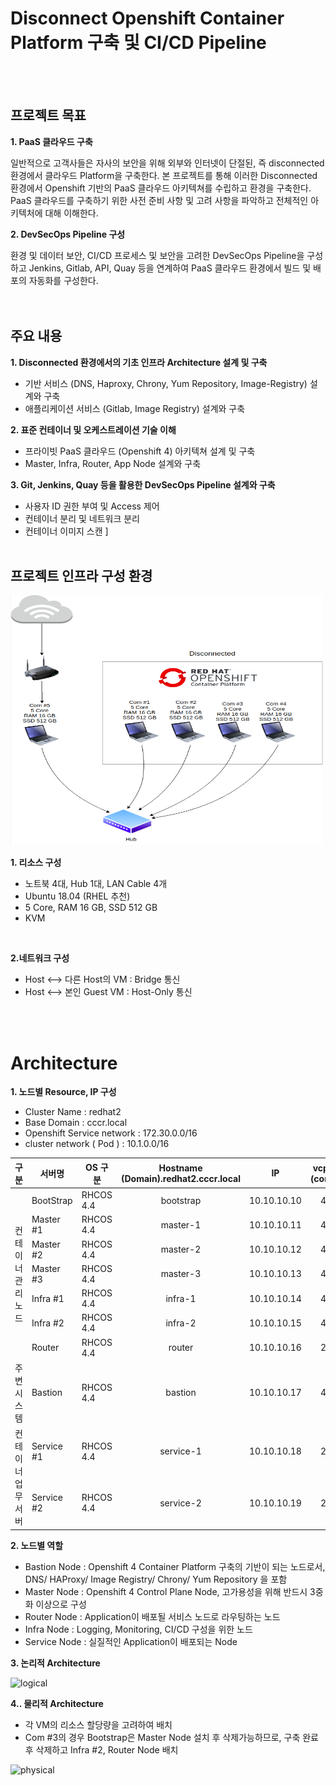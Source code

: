 # Disconnect Openshift Container Platform 구축 및 CI/CD Pipeline
<br></br>
## 프로젝트 목표

**1. PaaS 클라우드 구축**

일반적으로 고객사들은 자사의 보안을 위해 외부와 인터넷이 단절된, 즉 disconnected 환경에서 클라우드 Platform을 구축한다. 본 프로젝트를 통해 이러한
 Disconnected 환경에서 Openshift 기반의 PaaS 클라우드 아키텍쳐를 수립하고 환경을 구축한다. PaaS 클라우드를 구축하기 위한 사전 준비 사항 및 고려 사항을 파악하고 전체적인 아키텍처에 대해 이해한다. 

**2. DevSecOps Pipeline 구성**

환경 및 데이터 보안, CI/CD 프로세스 및 보안을 고려한 DevSecOps Pipeline을 구성하고 Jenkins, Gitlab, API, Quay 등을 연계하여 PaaS 클라우드 환경에서 빌드 및 배포의 자동화를 구성한다.  
<br></br>

## 주요 내용

**1. Disconnected 환경에서의 기초 인프라 Architecture 설계 및 구축**
- 기반 서비스 (DNS, Haproxy, Chrony, Yum Repository, Image-Registry) 설계와 구축
- 애플리케이션 서비스 (Gitlab, Image Registry) 설계와 구축

**2. 표준 컨테이너 및 오케스트레이션 기술 이해**
- 프라이빗 PaaS 클라우드 (Openshift 4) 아키텍쳐 설계 및 구축
- Master, Infra, Router, App Node 설계와 구축

**3. Git, Jenkins, Quay 등을 활용한 DevSecOps Pipeline 설계와 구축**
- 사용자 ID 권한 부여 및 Access 제어
- 컨테이너 분리 및 네트워크 분리
- 컨테이너 이미지 스캔
]
<br></br>
## 프로젝트 인프라 구성 환경

<img src="/image/ProjectEnvironment.png" width="500" height="400">

**1. 리소스 구성**
- 노트북 4대, Hub 1대,  LAN Cable 4개
- Ubuntu 18.04 (RHEL 추천)
- 5 Core, RAM 16 GB, SSD 512 GB
- KVM 
<br>

**2.네트워크 구성**
- Host <—> 다른 Host의 VM : Bridge 통신
- Host <—> 본인 Guest VM  : Host-Only 통신

<br></br>
# Architecture

**1. 노드별 Resource, IP 구성**

- Cluster Name : redhat2
- Base Domain : cccr.local
- Openshift Service network : 172.30.0.0/16
- cluster network ( Pod ) : 10.1.0.0/16


<table>
<thead>
    <tr>
        <th>구분</th>
        <th>서버명</th>
        <th> OS 구분 </th>
        <th>Hostname<br>(Domain).redhat2.cccr.local</th>
        <th>IP</th>
        <th>vcpu<br>(core)</th>
        <th>Memory<br>(GB)</th>
        <th>OS</th>
        <th>contaimer<br>Runtime</th>
    </tr>
</thead>
<tbody>
    <tr>
        <td rowspan=7>컨테이너<br>관리노드</td>
        <td>BootStrap</td>
        <td>RHCOS 4.4</td>
        <td align="center">bootstrap</td>
        <td>10.10.10.10</td>
        <td align="center">4</td>
        <td align="center">16</td>
        <td align="center">120</td>
        <td align="center">100</td>
    </tr>
    <tr>
        <td>Master #1</td>
        <td>RHCOS 4.4</td>
        <td align="center">master-1</td>
        <td>10.10.10.11</td>
        <td align="center">4</td>
        <td align="center">8</td>
        <td align="center">100</td>
        <td align="center">100</td>
    </tr>
    <tr>
        <td>Master #2</td>
        <td>RHCOS 4.4</td>
        <td align="center">master-2</td>
        <td>10.10.10.12</td>
        <td align="center">4</td>
        <td align="center">8</td>
        <td align="center">100</td>
        <td align="center">100</td>
    </tr>
    <tr>
        <td>Master #3</td>
        <td>RHCOS 4.4</td>
        <td align="center">master-3</td>
        <td>10.10.10.13</td>
        <td align="center">4</td>
        <td align="center">8</td>
        <td align="center">100</td>
        <td align="center">100</td>
    </tr>
    <tr>
        <td>Infra #1 </td>
        <td>RHCOS 4.4</td>
        <td align="center">infra-1</td>
        <td>10.10.10.14</td>
        <td align="center">4</td>
        <td align="center">8</td>
        <td>100</td>
        <td>100</td>
    </tr>
    <tr>
        <td>Infra #2</td>
        <td>RHCOS 4.4</td>
        <td align="center">infra-2</td>
        <td>10.10.10.15</td>
        <td align="center">4</td>
        <td align="center">8</td>
        <td align="center">100</td>
        <td align="center">100</td>
    </tr>
    <tr>
        <td>Router</td>
        <td>RHCOS 4.4</td>
        <td align="center">router</td>
        <td>10.10.10.16</td>
        <td align="center">2</td>
        <td align="center">3</td>
        <td align="center">100</td>
        <td align="center">100</td>
    </tr>
    <tr>
        <td>주변시스템</td>
        <td>Bastion</td>
        <td>RHCOS 4.4</td>
        <td align="center">bastion</td>
        <td>10.10.10.17</td>
        <td align="center">4</td>
        <td align="center">8</td>
        <td align="center">100</td>
        <td align="center">100</td>
    </tr>
    <tr>
        <td rowspan=2>컨테이너 <br> 업무서버 </td>
        <td>Service #1</td>
        <td>RHCOS 4.4</td>
        <td align="center">service-1</td>
        <td>10.10.10.18</td>
        <td align="center">2</td>
        <td align="center">4</td>
        <td align="center">100</td>
        <td align="center">100</td>
    </tr>
    <tr>
        <td>Service #2</td>
        <td>RHCOS 4.4</td>
        <td align="center">service-2</td>
        <td>10.10.10.19</td>
        <td align="center">2</td>
        <td align="center">4</td>
        <td align="center">100</td>
        <td align="center">100</td>
    </tr>

</tbody>
</table>

**2. 노드별 역할**

- Bastion Node : Openshift 4 Container Platform 구축의 기반이 되는 노드로서, DNS/ HAProxy/ Image Registry/ Chrony/ Yum Repository 을 포함
- Master Node : Openshift 4 Control Plane Node, 고가용성을 위해 반드시 3중화 이상으로 구성 
- Router Node : Application이 배포될 서비스 노드로 라우팅하는 노드
- Infra Node : Logging, Monitoring, CI/CD 구성을 위한 노드
- Service Node : 실질적인 Application이 배포되는 Node

**3. 논리적 Architecture**

![logical](./images/logical.png)

**4.. 물리적 Architecture**

- 각 VM의 리소스 할당량을 고려하여 배치
- Com #3의 경우 Bootstrap은 Master Node 설치 후 삭제가능하므로, 구축 완료 후 삭제하고 Infra #2, Router Node 배치 

![physical](./images/physical.png)